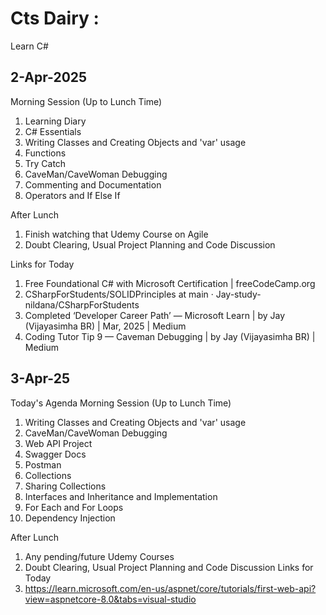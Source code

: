 # Cts Dairy :

Learn C#

## 2-Apr-2025

Morning Session (Up to Lunch Time)

1. Learning Diary
1. C# Essentials 
1. Writing Classes and Creating Objects and 'var' usage
1. Functions
1. Try Catch
1. CaveMan/CaveWoman Debugging
1. Commenting and Documentation
1. Operators and If Else If 

After Lunch
 
1. Finish watching that Udemy Course on Agile
1. Doubt Clearing, Usual Project Planning and Code Discussion
 
Links for Today
 
1. Free Foundational C# with Microsoft Certification | freeCodeCamp.org 
1. CSharpForStudents/SOLIDPrinciples at main · Jay-study-nildana/CSharpForStudents
1. Completed ‘Developer Career Path’ — Microsoft Learn | by Jay (Vijayasimha BR) | Mar, 2025 | Medium
1. Coding Tutor Tip 9 — Caveman Debugging | by Jay (Vijayasimha BR) | Medium


## 3-Apr-25

Today's Agenda 
Morning Session (Up to Lunch Time)
 
1. Writing Classes and Creating Objects and 'var' usage
1. CaveMan/CaveWoman Debugging
1. Web API Project
1. Swagger Docs
1. Postman
1. Collections
1. Sharing Collections
1. Interfaces and Inheritance and Implementation
1. For Each and For Loops
1. Dependency Injection
 
After Lunch
1. Any pending/future Udemy Courses
1. Doubt Clearing, Usual Project Planning and Code Discussion
Links for Today
1. https://learn.microsoft.com/en-us/aspnet/core/tutorials/first-web-api?view=aspnetcore-8.0&tabs=visual-studio
 